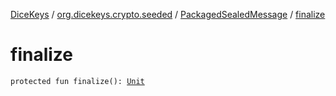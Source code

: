 [DiceKeys](../../index.md) / [org.dicekeys.crypto.seeded](../index.md) / [PackagedSealedMessage](index.md) / [finalize](./finalize.md)

# finalize

`protected fun finalize(): `[`Unit`](https://kotlinlang.org/api/latest/jvm/stdlib/kotlin/-unit/index.html)